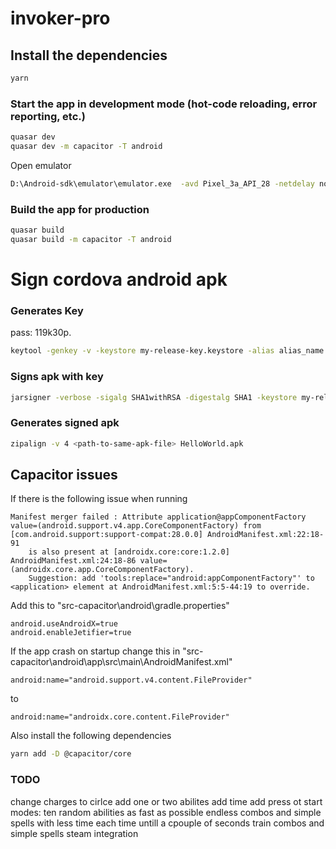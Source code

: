# invoker-pro

## Install the dependencies
```bash
yarn
```

### Start the app in development mode (hot-code reloading, error reporting, etc.)
```bash
quasar dev
quasar dev -m capacitor -T android
```

Open emulator
```bash
D:\Android-sdk\emulator\emulator.exe  -avd Pixel_3a_API_28 -netdelay none -netspeed full
```

### Build the app for production
```bash
quasar build
quasar build -m capacitor -T android
```

# Sign cordova android apk

### Generates Key 
pass: 119k30p.
```bash
keytool -genkey -v -keystore my-release-key.keystore -alias alias_name -keyalg RSA -keysize 2048 -validity 20000
```
###  Signs apk with key
```bash
jarsigner -verbose -sigalg SHA1withRSA -digestalg SHA1 -keystore my-release-key.keystore <path-to-unsigned-apk-file> alias_name
```
###  Generates signed apk
```bash
zipalign -v 4 <path-to-same-apk-file> HelloWorld.apk
```


## Capacitor issues
If there is the following issue when running
```
Manifest merger failed : Attribute application@appComponentFactory value=(android.support.v4.app.CoreComponentFactory) from [com.android.support:support-compat:28.0.0] AndroidManifest.xml:22:18-91
	is also present at [androidx.core:core:1.2.0] AndroidManifest.xml:24:18-86 value=(androidx.core.app.CoreComponentFactory).
	Suggestion: add 'tools:replace="android:appComponentFactory"' to <application> element at AndroidManifest.xml:5:5-44:19 to override.
```

Add this to "src-capacitor\android\gradle.properties"
```
android.useAndroidX=true
android.enableJetifier=true
```

If the app crash on startup change this in "src-capacitor\android\app\src\main\AndroidManifest.xml"
```
android:name="android.support.v4.content.FileProvider"
```
to
```
android:name="androidx.core.content.FileProvider"
```

Also install the following dependencies

```bash
yarn add -D @capacitor/core
```


### TODO
change charges to cirlce
add one or two abilites 
add time
add press ot start
modes:
  ten random abilities as fast as possible
  endless combos and simple spells with less time each time untill a cpouple of seconds
  train  combos and simple spells
steam integration